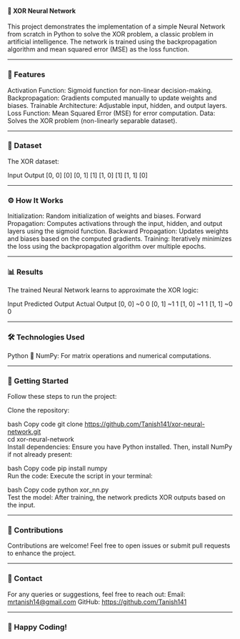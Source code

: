 #### 🧠 XOR Neural Network
This project demonstrates the implementation of a simple Neural Network from scratch in Python to solve the XOR problem, a classic problem in artificial intelligence. The network is trained using the backpropagation algorithm and mean squared error (MSE) as the loss function.

---

### 🚀 Features
Activation Function: Sigmoid function for non-linear decision-making.
Backpropagation: Gradients computed manually to update weights and biases.
Trainable Architecture: Adjustable input, hidden, and output layers.
Loss Function: Mean Squared Error (MSE) for error computation.
Data: Solves the XOR problem (non-linearly separable dataset).

---

### 📂 Dataset
The XOR dataset:

Input	Output
[0, 0]	[0]
[0, 1]	[1]
[1, 0]	[1]
[1, 1]	[0]

---

### ⚙️ How It Works
Initialization: Random initialization of weights and biases.
Forward Propagation: Computes activations through the input, hidden, and output layers using the sigmoid function.
Backward Propagation: Updates weights and biases based on the computed gradients.
Training: Iteratively minimizes the loss using the backpropagation algorithm over multiple epochs.

---

### 📊 Results
The trained Neural Network learns to approximate the XOR logic:

Input	Predicted Output	Actual Output
[0, 0]	~0	0
[0, 1]	~1	1
[1, 0]	~1	1
[1, 1]	~0	0

---

### 🛠️ Technologies Used
Python 🐍
NumPy: For matrix operations and numerical computations.

---

### 🚀 Getting Started
Follow these steps to run the project:

Clone the repository:

bash
Copy code
git clone https://github.com/Tanish141/xor-neural-network.git  
cd xor-neural-network  
Install dependencies:
Ensure you have Python installed. Then, install NumPy if not already present:

bash
Copy code
pip install numpy  
Run the code:
Execute the script in your terminal:

bash
Copy code
python xor_nn.py  
Test the model:
After training, the network predicts XOR outputs based on the input.

---

### 🤝 Contributions
Contributions are welcome! Feel free to open issues or submit pull requests to enhance the project.

---

### 📧 Contact
For any queries or suggestions, feel free to reach out:
Email: mrtanish14@gmail.com
GitHub: https://github.com/Tanish141

---

### 🎉 Happy Coding!
